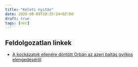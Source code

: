 ```yaml
---
title: "Keleti nyitás"
date: 2020-08-09T20:35:24+02:00
draft: true
tags: [ner]
---
```


## Feldolgozatlan linkek

- [A kockázatok ellenére döntött Orbán az azeri baltás gyilkos elengedéséről](https://www.origo.hu/itthon/20120911-orban-viktor-dontese-volt-az-azeri-baltas-gyilkos-kiadatasa.html)